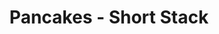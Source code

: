 ---
title: "Pancakes - Short Stack"
price: "$5.00"
category: "Breakfast"
img: ""
desc: "Short stack of pancakes for a fuller breakfast"
---